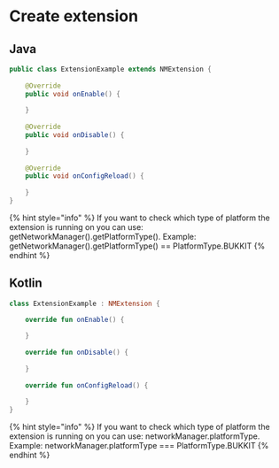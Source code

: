 # Create extension

## Java

```java
public class ExtensionExample extends NMExtension {
    
    @Override
    public void onEnable() {
        
    }
    
    @Override
    public void onDisable() {
    
    }
    
    @Override
    public void onConfigReload() {
    
    }
}
```

{% hint style="info" %}
If you want to check which type of platform the extension is running on you can use: getNetworkManager\(\).getPlatformType\(\). Example: getNetworkManager\(\).getPlatformType\(\) == PlatformType.BUKKIT
{% endhint %}

## Kotlin

```kotlin
class ExtensionExample : NMExtension {

    override fun onEnable() {
    
    }
    
    override fun onDisable() {
    
    }
    
    override fun onConfigReload() {
    
    }
}
```

{% hint style="info" %}
If you want to check which type of platform the extension is running on you can use: networkManager.platformType. Example: networkManager.platformType === PlatformType.BUKKIT
{% endhint %}

